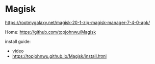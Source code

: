# Magisk
https://rootmygalaxy.net/magisk-20-1-zip-magisk-manager-7-4-0-apk/

Home: https://github.com/topjohnwu/Magisk

install guide:
- [video](https://youtu.be/Rpk-4z84hfg)
- https://topjohnwu.github.io/Magisk/install.html

